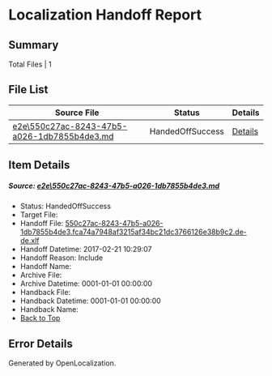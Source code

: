 # <a name='report-top'></a> Localization Handoff Report

## Summary
 Total Files | 1

## File List
 Source File | Status | Details 
 ----------- | ------ | ------- 
 [e2e\550c27ac-8243-47b5-a026-1db7855b4de3.md](https://github.com/OpenLocalizationTestOrg/ol-test4/blob/e0f7b96c65868f560e733feb21440e9e8a74c382/e2e/550c27ac-8243-47b5-a026-1db7855b4de3.md) | HandedOffSuccess | [Details](#610aa985001351de6fa91ab0ac8be5c7a22058b91)

## Item Details
##### <a name='610aa985001351de6fa91ab0ac8be5c7a22058b91'></a> Source: [e2e\550c27ac-8243-47b5-a026-1db7855b4de3.md](https://github.com/OpenLocalizationTestOrg/ol-test4/blob/e0f7b96c65868f560e733feb21440e9e8a74c382/e2e/550c27ac-8243-47b5-a026-1db7855b4de3.md)
* Status: HandedOffSuccess
* Target File: 
* Handoff File: [550c27ac-8243-47b5-a026-1db7855b4de3.fca74a7948af3215af34bc21dc3766126e38b9c2.de-de.xlf](https://github.com/OpenLocalizationTestOrg/ol-test4-handoff/blob/3755068be7c30da531a64ceba496287e80ef0e75/ol-handoff/OpenLocalizationTestOrg/ol-test4-dede/xinjiang/ht/550c27ac-8243-47b5-a026-1db7855b4de3.fca74a7948af3215af34bc21dc3766126e38b9c2.de-de.xlf)
* Handoff Datetime: 2017-02-21 10:29:07
* Handoff Reason: Include
* Handoff Name: 
* Archive File: 
* Archive Datetime: 0001-01-01 00:00:00
* Handback File: 
* Handback Datetime: 0001-01-01 00:00:00
* Handback Name: 
* [Back to Top](#report-top)


## Error Details

Generated by OpenLocalization.
